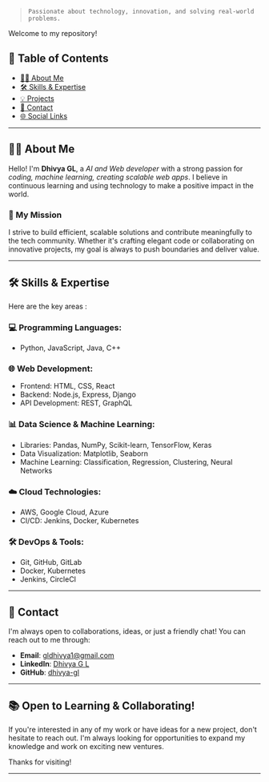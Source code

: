 
> ``` Passionate about technology, innovation, and solving real-world problems. ```

Welcome to my  repository! 


## 🚀 Table of Contents

- [👩‍💻 About Me](#-about-me)
- [🛠 Skills & Expertise](#-skills--expertise)
- [💡 Projects](#-projects)
- [📧 Contact](#-contact)
- [🌐 Social Links](#-social-links)

---

## 👩‍💻 About Me

Hello! I'm **Dhivya GL**, a *AI and Web developer* with a strong passion for _coding, machine learning, creating scalable web apps_. I believe in continuous learning and using technology to make a positive impact in the world.

### 🌟 My Mission
I strive to build efficient, scalable solutions and contribute meaningfully to the tech community. Whether it's crafting elegant code or collaborating on innovative projects, my goal is always to push boundaries and deliver value.

---

## 🛠 Skills & Expertise

Here are the key areas :

### 💻 **Programming Languages:**
- Python, JavaScript, Java, C++

### 🌐 **Web Development:**
- Frontend: HTML, CSS, React
- Backend: Node.js, Express, Django
- API Development: REST, GraphQL

### 📊 **Data Science & Machine Learning:**
- Libraries: Pandas, NumPy, Scikit-learn, TensorFlow, Keras
- Data Visualization: Matplotlib, Seaborn
- Machine Learning: Classification, Regression, Clustering, Neural Networks

### ☁️ **Cloud Technologies:**
- AWS, Google Cloud, Azure
- CI/CD: Jenkins, Docker, Kubernetes

### 🛠 **DevOps & Tools:**
- Git, GitHub, GitLab
- Docker, Kubernetes
- Jenkins, CircleCI

---



## 📧 Contact

I'm always open to collaborations, ideas, or just a friendly chat! You can reach out to me through:

- **Email**: [gldhivya1@gmail.com](mailto:gldhivya1@gmail.com)
- **LinkedIn**: [Dhivya G L](https://linkedin.com/in/your-profile)
- **GitHub**: [dhivya-gl](https://github.com/dhivya-gl)

---



## 📚 Open to Learning & Collaborating!

If you're interested in any of my work or have ideas for a new project, don't hesitate to reach out. I'm always looking for opportunities to expand my knowledge and work on exciting new ventures.

Thanks for visiting!

---
